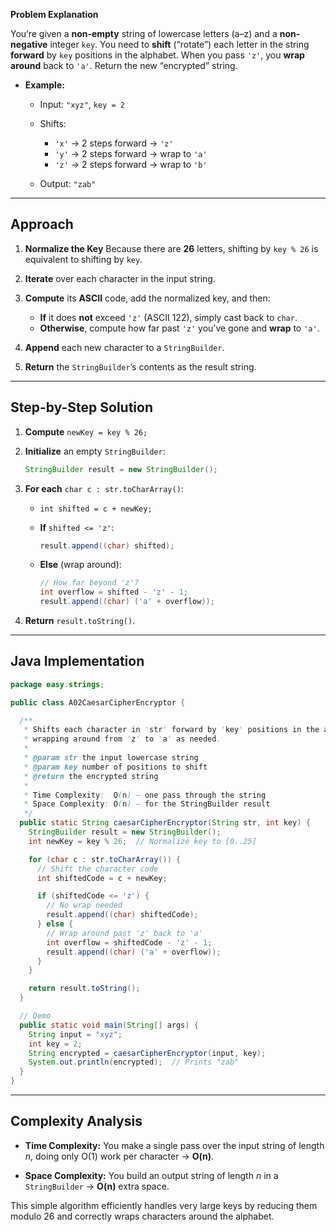 **Problem Explanation**

You’re given a **non‐empty** string of lowercase letters (a–z) and a **non‐negative** integer `key`. You need to **shift** (“rotate”) each letter in the string **forward** by `key` positions in the alphabet. When you pass `'z'`, you **wrap around** back to `'a'`. Return the new “encrypted” string.

* **Example:**

  * Input: `"xyz"`, `key = 2`
  * Shifts:

    * `'x'` → 2 steps forward → `'z'`
    * `'y'` → 2 steps forward → wrap to `'a'`
    * `'z'` → 2 steps forward → wrap to `'b'`
  * Output: `"zab"`

---

## Approach

1. **Normalize the Key**
   Because there are **26** letters, shifting by `key % 26` is equivalent to shifting by `key`.
2. **Iterate** over each character in the input string.
3. **Compute** its **ASCII** code, add the normalized key, and then:

   * **If** it does **not** exceed `'z'` (ASCII 122), simply cast back to `char`.
   * **Otherwise**, compute how far past `'z'` you’ve gone and **wrap** to `'a'`.
4. **Append** each new character to a `StringBuilder`.
5. **Return** the `StringBuilder`’s contents as the result string.

---

## Step-by-Step Solution

1. **Compute** `newKey = key % 26;`
2. **Initialize** an empty `StringBuilder`:

   ```java
   StringBuilder result = new StringBuilder();
   ```
3. **For each** `char c : str.toCharArray()`:

   * `int shifted = c + newKey;`
   * **If** `shifted <= 'z'`:

     ```java
     result.append((char) shifted);
     ```
   * **Else** (wrap around):

     ```java
     // How far beyond 'z'?
     int overflow = shifted - 'z' - 1;
     result.append((char) ('a' + overflow));
     ```
4. **Return** `result.toString()`.

---

## Java Implementation

```java
package easy.strings;

public class A02CaesarCipherEncryptor {

  /**
   * Shifts each character in 'str' forward by 'key' positions in the alphabet,
   * wrapping around from 'z' to 'a' as needed.
   *
   * @param str the input lowercase string
   * @param key number of positions to shift
   * @return the encrypted string
   *
   * Time Complexity:  O(n) — one pass through the string
   * Space Complexity: O(n) — for the StringBuilder result
   */
  public static String caesarCipherEncryptor(String str, int key) {
    StringBuilder result = new StringBuilder();
    int newKey = key % 26;  // Normalize key to [0..25]

    for (char c : str.toCharArray()) {
      // Shift the character code
      int shiftedCode = c + newKey;

      if (shiftedCode <= 'z') {
        // No wrap needed
        result.append((char) shiftedCode);
      } else {
        // Wrap around past 'z' back to 'a'
        int overflow = shiftedCode - 'z' - 1;
        result.append((char) ('a' + overflow));
      }
    }

    return result.toString();
  }

  // Demo
  public static void main(String[] args) {
    String input = "xyz";
    int key = 2;
    String encrypted = caesarCipherEncryptor(input, key);
    System.out.println(encrypted);  // Prints "zab"
  }
}
```

---

## Complexity Analysis

* **Time Complexity:**
  You make a single pass over the input string of length *n*, doing only O(1) work per character → **O(n)**.

* **Space Complexity:**
  You build an output string of length *n* in a `StringBuilder` → **O(n)** extra space.

This simple algorithm efficiently handles very large keys by reducing them modulo 26 and correctly wraps characters around the alphabet.

